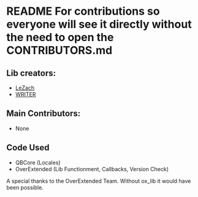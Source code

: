 # README For contributions so everyone will see it directly without the need to open the CONTRIBUTORS.md

## Lib creators:
- [LeZach](https://zflabo.tebex.io/)
- [WRITER](https://zflabo.tebex.io/)

## Main Contributors:
- None

## Code Used
- QBCore (Locales)
- OverExtended (Lib Functionment, Callbacks, Version Check)

A special thanks to the OverExtended Team. Without ox_lib it would have been possible.
